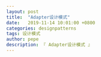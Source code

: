```yaml
---
layout: post
title:  "Adapter设计模式"
date:   2019-11-14 10:01:00 +0800
categories: designpatterns
tags: 设计模式
author: pepe
description: 『 Adapter设计模式 』
---
```






















